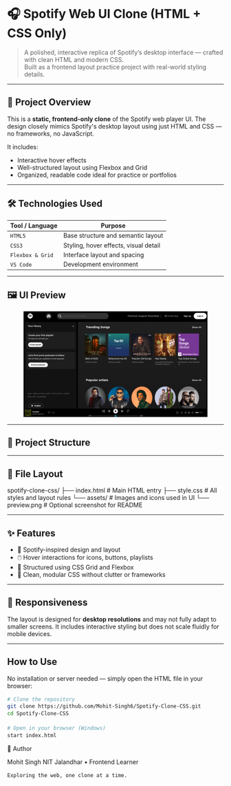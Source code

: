 # 🎧 Spotify Web UI Clone (HTML + CSS Only)

> A polished, interactive replica of Spotify’s desktop interface — crafted with clean HTML and modern CSS.  
> Built as a frontend layout practice project with real-world styling details.

---

## 🧩 Project Overview

This is a **static, frontend-only clone** of the Spotify web player UI. The design closely mimics Spotify's desktop layout using just HTML and CSS — no frameworks, no JavaScript.

It includes:
- Interactive hover effects
- Well-structured layout using Flexbox and Grid
- Organized, readable code ideal for practice or portfolios

---

## 🛠️ Technologies Used

| Tool / Language | Purpose                              |
|------------------|---------------------------------------|
| `HTML5`          | Base structure and semantic layout    |
| `CSS3`           | Styling, hover effects, visual detail |
| `Flexbox & Grid` | Interface layout and spacing          |
| `VS Code`        | Development environment               |

---

## 🖼️ UI Preview

<p align="center">
  <img src="./assets/preview.png" alt="Spotify Clone Preview" width="85%">
</p>

---

## 📁 Project Structure

---

## 📁 File Layout
spotify-clone-css/
├── index.html # Main HTML entry
├── style.css # All styles and layout rules
└── assets/ # Images and icons used in UI
└── preview.png # Optional screenshot for README


---

## ✨ Features

- 🎨 Spotify-inspired design and layout
- 🖱️ Hover interactions for icons, buttons, playlists
- 🔳 Structured using CSS Grid and Flexbox
- 🧼 Clean, modular CSS without clutter or frameworks

---

## 📐 Responsiveness

The layout is designed for **desktop resolutions** and may not fully adapt to smaller screens. It includes interactive styling but does not scale fluidly for mobile devices.

---

## How to Use

No installation or server needed — simply open the HTML file in your browser:

```bash
# Clone the repository
git clone https://github.com/Mohit-Singh6/Spotify-Clone-CSS.git
cd Spotify-Clone-CSS

# Open in your browser (Windows)
start index.html
```

👤 Author

Mohit Singh
NIT Jalandhar • Frontend Learner

    Exploring the web, one clone at a time.
